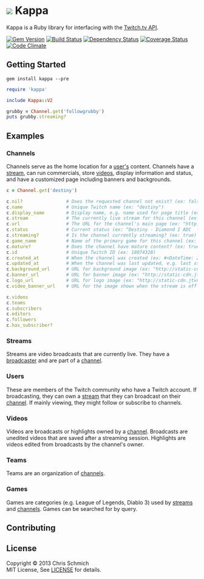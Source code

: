 # <img src="https://raw.github.com/schmich/kappa/master/assets/kappa.png" /> Kappa

Kappa is a Ruby library for interfacing with the [Twitch.tv API](https://github.com/justintv/Twitch-API).

[![Gem Version](https://badge.fury.io/rb/kappa.png)](https://badge.fury.io/rb/kappa.png)
[![Build Status](https://secure.travis-ci.org/schmich/tome.png)](http://travis-ci.org/schmich/tome)
[![Dependency Status](https://gemnasium.com/schmich/kappa.png)](https://gemnasium.com/schmich/kappa)
[![Coverage Status](https://coveralls.io/repos/schmich/kappa/badge.png?branch=master)](https://coveralls.io/r/schmich/kappa?branch=master)
[![Code Climate](https://codeclimate.com/github/schmich/kappa.png)](https://codeclimate.com/github/schmich/kappa)

## Getting Started

`gem install kappa --pre`

```ruby
require 'kappa'

include Kappa::V2

grubby = Channel.get('followgrubby')
puts grubby.streaming?
```

## Examples

### Channels

Channels serve as the home location for a [user's](#users) content. Channels have a [stream](#streams), can run commercials, store [videos](#videos), display information and status, and have a customized page including banners and backgrounds.

```ruby
c = Channel.get('destiny')

c.nil?                # Does the requested channel not exist? (ex: false)
c.name                # Unique Twitch name (ex: "destiny")
c.display_name        # Display name, e.g. name used for page title (ex: "Destiny")
c.stream              # The currently live stream for this channel (ex: #<Kappa::V2::Stream> object)
c.url                 # The URL for the channel's main page (ex: "http://www.twitch.tv/destiny")
c.status              # Current status (ex: "Destiny - Diamond I ADC  - Number 1 Draven player in the entire Omaha (NE) metro area -watch from http://www.destiny.gg")
c.streaming?          # Is the channel currently streaming? (ex: true)
c.game_name           # Name of the primary game for this channel (ex: "League of Legends")
c.mature?             # Does the channel have mature content? (ex: true)
c.id                  # Unique Twitch ID (ex: 18074328)
c.created_at          # When the channel was created (ex: #<DateTime: 2010-11-22T04:14:56+00:00 ((2455523j,15296s,0n),+0s,2299161j)>)
c.updated_at          # When the channel was last updated, e.g. last stream time (ex: #<DateTime: 2013-05-11T19:57:29+00:00 ((2456424j,71849s,0n),+0s,2299161j)>)
c.background_url      # URL for background image (ex: "http://static-cdn.jtvnw.net/jtv_user_pictures/destiny-channel_background_image-ab706db77853e079.jpeg")
c.banner_url          # URL for banner image (ex: "http://static-cdn.jtvnw.net/jtv_user_pictures/destiny-channel_header_image-d2b9b2452f67ec00-640x125.jpeg")
c.logo_url            # URL for logo image (ex: "http://static-cdn.jtvnw.net/jtv_user_pictures/destiny-profile_image-168e66661c484c5e-300x300.jpeg")
c.video_banner_url    # URL for the image shown when the stream is offline (ex: "http://static-cdn.jtvnw.net/jtv_user_pictures/destiny-channel_offline_image-7a21fd1bd88c4ac3-640x360.jpeg")

c.videos
c.teams
c.subscribers
c.editors
c.followers
c.has_subscriber?
```

### Streams

Streams are video broadcasts that are currently live. They have a [broadcaster](#users) and are part of a [channel](#channels).

### Users

These are members of the Twitch community who have a Twitch account. If broadcasting, they can own a [stream](#streams) that they can broadcast on their [channel](#channels). If mainly viewing, they might follow or subscribe to channels.

### Videos

Videos are broadcasts or highlights owned by a [channel](#channels). Broadcasts are unedited videos that are saved after a streaming session. Highlights are videos edited from broadcasts by the channel's owner.

### Teams

Teams are an organization of [channels](#channels).

### Games

Games are categories (e.g. League of Legends, Diablo 3) used by [streams](#streams) and [channels](#channels). Games can be searched for by query.

## Contributing

## License

Copyright &copy; 2013 Chris Schmich
<br />
MIT License, See [LICENSE](LICENSE) for details.

